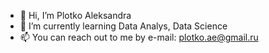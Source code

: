 - 👋 Hi, I’m Plotko Aleksandra
- 🌱 I’m currently learning Data Analys, Data Science
- 📫 You can reach out to me by e-mail: plotko.ae@gmail.ru

<!---
plotkoAE/plotkoAE is a ✨ special ✨ repository because its `README.md` (this file) appears on your GitHub profile.
You can click the Preview link to take a look at your changes.
--->
